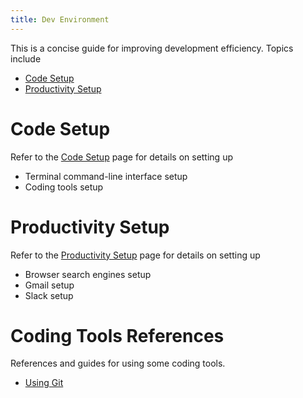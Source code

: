 ```yaml
---
title: Dev Environment
---
```


This is a concise guide for improving development efficiency. Topics include
* [Code Setup](code_setup.md)
* [Productivity Setup](productivity_setup.md)

# Code Setup

Refer to the [Code Setup](code_setup.md) page for details on setting up
* Terminal command-line interface setup
* Coding tools setup

# Productivity Setup

Refer to the [Productivity Setup](productivity_setup.md) page for details on setting up
* Browser search engines setup
* Gmail setup
* Slack setup

# Coding Tools References

References and guides for using some coding tools.
* [Using Git](tools_git.md)
